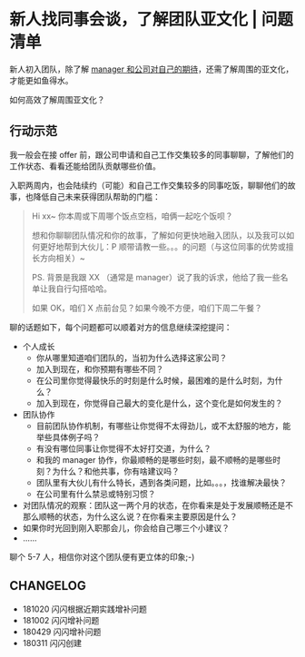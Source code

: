 # 新人找同事会谈，了解团队亚文化 | 问题清单


新人初入团队，除了解 [manager 和公司对自己的期待](InfoQFreshman2Manager.md)，还需了解周围的亚文化，才能更如鱼得水。

如何高效了解周围亚文化？

## 行动示范

我一般会在接 offer 前，跟公司申请和自己工作交集较多的同事聊聊，了解他们的工作状态、看看还能给团队贡献哪些价值。

入职两周内，也会陆续约（可能）和自己工作交集较多的同事吃饭，聊聊他们的故事，也降低自己未来获得团队帮助的门槛：

> Hi xx~ 你本周或下周哪个饭点空档，咱俩一起吃个饭呗？
> 
> 想和你聊聊团队情况和你的故事，了解如何更快地融入团队，以及我可以如何更好地帮到大伙儿：P 顺带请教一些。。。的问题（与这位同事的优势或擅长方向相关）~
> 
> PS. 背景是我跟 XX （通常是 manager）说了我的诉求，他给了我一些名单让我自行勾搭哈哈。
> 
> 如果 OK，咱们 X 点前台见？如果今晚不方便，咱们下周二午餐？

聊的话题如下，每个问题都可以顺着对方的信息继续深挖提问：

- 个人成长
    - 你从哪里知道咱们团队的，当初为什么选择这家公司？
    - 加入到现在，和你预期有哪些不同？
    - 在公司里你觉得最快乐的时刻是什么时候，最困难的是什么时刻，为什么？
    - 加入到现在，你觉得自己最大的变化是什么，这个变化是如何发生的？
- 团队协作
    - 目前团队协作机制，有哪些让你觉得不太得劲儿，或不太舒服的地方，能举些具体例子吗？
    - 有没有哪位同事让你觉得不太好打交道，为什么？
    - 和我的 manager 协作，你最顺畅的是哪些时刻，最不顺畅的是哪些时刻？为什么？和他共事，你有啥建议吗？
    - 团队里有大伙儿有什么特长，遇到各类问题，比如。。。，找谁解决最快？
    - 在公司里有什么禁忌或特别习惯？
- 对团队情况的观察：团队这一两个月的状态，在你看来是处于发展顺畅还是不那么顺畅的状态，为什么这么说？在你看来主要原因是什么？
- 如果你时光回到刚入职那会儿，你会给自己哪三个小建议？
- ……

聊个 5-7 人，相信你对这个团队便有更立体的印象;-)

## CHANGELOG 

- 181020 闪闪根据近期实践增补问题
- 181002 闪闪增补问题
- 180429 闪闪增补问题
- 180311 闪闪创建

